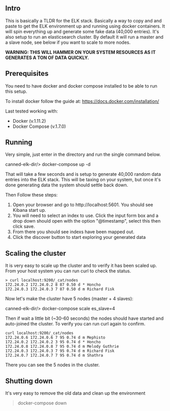 Intro
--------------------------------------------

This is basically a TLDR for the ELK stack. Basically a way to copy and and paste to get the ELK environment up and running using docker containers.
It will spin everything up and generate some fake data (40,000 entries).
It's also setup to run an elasticsearch cluster.  By default it will run a master and a slave node, see below if you want to scale to more nodes.

**WARNING: THIS WILL HAMMER ON YOUR SYSTEM RESOURCES AS IT GENERATES A TON OF DATA QUICKLY.**


Prerequisites
--------------------------------------------
You need to have docker and docker compose installed to be able to run this setup.


To install docker follow the guide at: https://docs.docker.com/installation/

Last tested working with:
 
 - Docker (v.1.11.2)
 - Docker Compose (v.1.7.0)

Running
--------------------------------------------
Very simple, just enter in the directory and run the single command below.

  canned-elk-dir/> docker-compose up -d

That will take a few seconds and is setup to generate 40,000 random data entries into the ELK stack.  This will be taxing on your system, but once it's done generating data the system should settle back down.


Then Follow these steps:
  1. Open your browser and go to http://localhost:5601.  You should see Kibana start up.
  2. You will need to select an index to use.  Click the input form box and a drop down should open with the option "@timestamp", select this then click save. 
  3. From there you should see indexs have been mapped out.
  4. Click the discover button to start exploring your generated data


Scaling the cluster
--------------------------------------------
It is very easy to scale up the cluster and to verify it has been scaled up.
From your host system you can run curl to check the status.

    > curl localhost:9200/_cat/nodes
    172.24.0.2 172.24.0.2 8 87 0.50 d * Honcho       
    172.24.0.3 172.24.0.3 7 87 0.50 d m Richard Fisk 


Now let's make the cluster have 5 nodes (master + 4 slaves):

  canned-elk-dir/> docker-compose scale es_slave=4

Then if wait a little bit (~30-60 seconds) the nodes should have started and auto-joined the cluster.  To verify you can run curl again to confirm.

    curl localhost:9200/_cat/nodes
    172.24.0.6 172.24.0.6 7 95 0.74 d m Mephisto       
    172.24.0.2 172.24.0.2 3 95 0.74 d * Honcho         
    172.24.0.8 172.24.0.8 7 95 0.74 d m Melody Guthrie 
    172.24.0.3 172.24.0.3 7 95 0.74 d m Richard Fisk   
    172.24.0.7 172.24.0.7 7 95 0.74 d m Shathra   
  
There you can see the 5 nodes in the cluster.



Shutting down
--------------------------------------------
It's very easy to remove the old data and clean up the environment

  > docker-compose down

